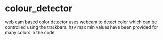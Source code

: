 # colour_detector
web cam based color detector 
uses webcam to detect color which can be controlled using the trackbars.
hsv max min values have been provided for many colors in the code 
